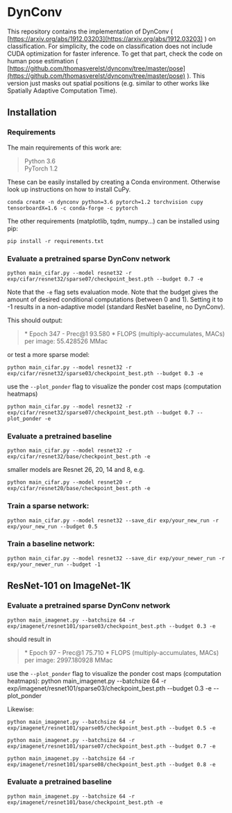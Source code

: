 # DynConv

This repository contains the implementation of DynConv ( [https://arxiv.org/abs/1912.03203](https://arxiv.org/abs/1912.03203) ) on classification. For simplicity, the code on classification does not include CUDA optimization for faster inference. To get that part, check the code on human pose estimation ( [https://github.com/thomasverelst/dynconv/tree/master/pose](https://github.com/thomasverelst/dynconv/tree/master/pose) ). This version just masks out spatial positions (e.g. similar to other works like Spatially Adaptive Computation Time).



## Installation
### Requirements
The main requirements of this work are:
> Python 3.6  
> PyTorch 1.2  

These can be easily installed by creating a Conda environment. Otherwise look up instructions on how to install CuPy.

    conda create -n dynconv python=3.6 pytorch=1.2 torchvision cupy tensorboardX=1.6 -c conda-forge -c pytorch
The other requirements (matplotlib, tqdm, numpy...) can be installed using pip:

    pip install -r requirements.txt

### Evaluate a pretrained sparse DynConv network

    python main_cifar.py --model resnet32 -r exp/cifar/resnet32/sparse07/checkpoint_best.pth --budget 0.7 -e

Note that the `-e` flag sets evaluation mode. Note that the budget gives the amount of desired conditional computations (between 0 and 1). Setting it to -1 results in a non-adaptive model (standard ResNet baseline, no DynConv).

This should output:
>\* Epoch 347 - Prec@1 93.580
>\* FLOPS (multiply-accumulates, MACs) per image:  55.428526 MMac

or test a more sparse model:

    python main_cifar.py --model resnet32 -r exp/cifar/resnet32/sparse03/checkpoint_best.pth --budget 0.3 -e

use the `--plot_ponder` flag to visualize the ponder cost maps (computation heatmaps)

    python main_cifar.py --model resnet32 -r exp/cifar/resnet32/sparse07/checkpoint_best.pth --budget 0.7 --plot_ponder -e


### Evaluate a pretrained baseline

    python main_cifar.py --model resnet32 -r exp/cifar/resnet32/base/checkpoint_best.pth -e

smaller models are Resnet 26, 20, 14 and 8, e.g.
    
    python main_cifar.py --model resnet20 -r exp/cifar/resnet20/base/checkpoint_best.pth -e

### Train a sparse network:

    python main_cifar.py --model resnet32 --save_dir exp/your_new_run -r exp/your_new_run --budget 0.5

### Train a baseline network:

    python main_cifar.py --model resnet32 --save_dir exp/your_newer_run -r exp/your_newer_run --budget -1



## ResNet-101 on ImageNet-1K


### Evaluate a pretrained sparse DynConv network

    python main_imagenet.py --batchsize 64 -r exp/imagenet/resnet101/sparse03/checkpoint_best.pth --budget 0.3 -e
    
should result in 

>\* Epoch 97 - Prec@1 75.710
>\* FLOPS (multiply-accumulates, MACs) per image:  2997.180928 MMac

use the `--plot_ponder` flag to visualize the ponder cost maps (computation heatmaps):
    python main_imagenet.py --batchsize 64 -r exp/imagenet/resnet101/sparse03/checkpoint_best.pth --budget 0.3 -e --plot_ponder


Likewise:

    python main_imagenet.py --batchsize 64 -r exp/imagenet/resnet101/sparse05/checkpoint_best.pth --budget 0.5 -e    

    python main_imagenet.py --batchsize 64 -r exp/imagenet/resnet101/sparse07/checkpoint_best.pth --budget 0.7 -e

    python main_imagenet.py --batchsize 64 -r exp/imagenet/resnet101/sparse08/checkpoint_best.pth --budget 0.8 -e



### Evaluate a pretrained baseline

    python main_imagenet.py --batchsize 64 -r exp/imagenet/resnet101/base/checkpoint_best.pth -e
